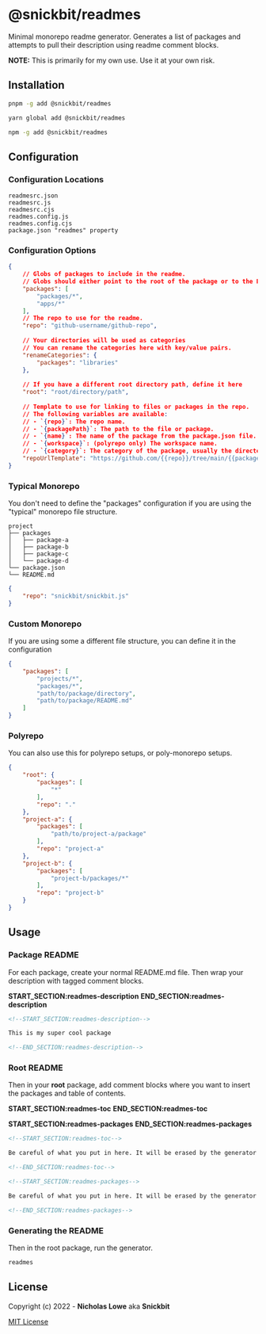 # @snickbit/readmes

<!--START_SECTION:readmes-description-->

Minimal monorepo readme generator. Generates a list of packages and attempts to pull their description using readme comment blocks.

**NOTE:** This is primarily for my own use. Use it at your own risk.

<!--END_SECTION:readmes-description-->

## Installation

```bash
pnpm -g add @snickbit/readmes
```

```bash
yarn global add @snickbit/readmes
```

```bash
npm -g add @snickbit/readmes
```

## Configuration

### Configuration Locations

```
readmesrc.json
readmesrc.js
readmesrc.cjs
readmes.config.js
readmes.config.cjs
package.json "readmes" property
```

### Configuration Options

```json
{
	// Globs of packages to include in the readme.
	// Globs should either point to the root of the package or to the README.md file.
	"packages": [
		"packages/*",
		"apps/*"
	],
	// The repo to use for the readme.
	"repo": "github-username/github-repo",
	
	// Your directories will be used as categories
	// You can rename the categories here with key/value pairs.
	"renameCategories": {
		"packages": "libraries"
	},
	
	// If you have a different root directory path, define it here
	"root": "root/directory/path",
	
	// Template to use for linking to files or packages in the repo. 
	// The following variables are available:
	// - `{repo}`: The repo name.
	// - `{packagePath}`: The path to the file or package.
	// - `{name}`: The name of the package from the package.json file.
	// - `{workspace}`: (polyrepo only) The workspace name.
	// - `{category}`: The category of the package, usually the directory name.
	"repoUrlTemplate": "https://github.com/{{repo}}/tree/main/{{packagePath}}"
}
```


### Typical Monorepo

You don't need to define the "packages" configuration if you are using the "typical" monorepo file structure.

```
project
├── packages
│   ├── package-a
│   ├── package-b
│   ├── package-c
│   └── package-d
└── package.json
└── README.md
```

```json
{
	"repo": "snickbit/snickbit.js"
}
```

### Custom Monorepo

If you are using some a different file structure, you can define it in the configuration

```json
{
	"packages": [
		"projects/*",
		"packages/*",
		"path/to/package/directory",
		"path/to/package/README.md"
	]
}
```

### Polyrepo

You can also use this for polyrepo setups, or poly-monorepo setups.

```json
{
	"root": {
		"packages": [
			"*"
		],
		"repo": "."
	},
	"project-a": {
		"packages": [
			"path/to/project-a/package"
		],
		"repo": "project-a"
	},
	"project-b": {
		"packages": [
			"project-b/packages/*"
		],
		"repo": "project-b"
	}
}
```

## Usage

### Package README 

For each package, create your normal README.md file. Then wrap your description with tagged comment blocks.

**START_SECTION:readmes-description**
**END_SECTION:readmes-description**

```markdown
<!--START_SECTION:readmes-description-->

This is my super cool package 

<!--END_SECTION:readmes-description-->
```

### Root README

Then in your **root** package, add comment blocks where you want to insert the packages and table of contents.

**START_SECTION:readmes-toc**
**END_SECTION:readmes-toc**

**START_SECTION:readmes-packages**
**END_SECTION:readmes-packages**

```markdown
<!--START_SECTION:readmes-toc-->

Be careful of what you put in here. It will be erased by the generator!

<!--END_SECTION:readmes-toc-->

<!--START_SECTION:readmes-packages-->

Be careful of what you put in here. It will be erased by the generator!

<!--END_SECTION:readmes-packages-->

```

### Generating the README

Then in the root package, run the generator.

```bash
readmes
```

## License

Copyright (c) 2022 - **Nicholas Lowe** aka **Snickbit**

[MIT License](https://github.com/snickbit/readmes/blob/main/LICENSE)
